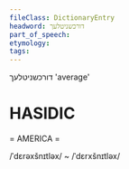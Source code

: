```yaml
---
fileClass: DictionaryEntry
headword: דורכשניטלעך
part_of_speech: 
etymology: 
tags: 
---
```

דורכשניטלעך
'average'

HASIDIC
=======
= AMERICA = 

/ˈdɛrəxšnɪtləx/ ~ /ˈdɛrxšnɪtləx/